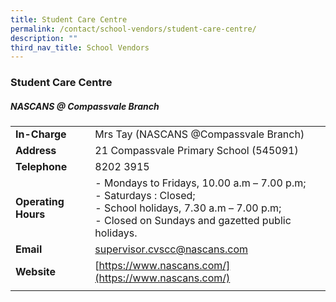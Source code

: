```yaml
---
title: Student Care Centre
permalink: /contact/school-vendors/student-care-centre/
description: ""
third_nav_title: School Vendors
---
```

### **Student Care Centre**
##### **NASCANS @ Compassvale Branch**

|  |  |
|---|---|
| **In-Charge** | Mrs Tay (NASCANS @Compassvale Branch) |
| **Address** | 21 Compassvale Primary School (545091) |
| **Telephone** | 8202 3915 |
| **Operating Hours** | - Mondays to Fridays, 10.00 a.m – 7.00 p.m;<br>- Saturdays : Closed;<br>- School holidays, 7.30 a.m – 7.00 p.m;<br>- Closed on Sundays and gazetted public holidays. |
| **Email** | [supervisor.cvscc@nascans.com](mailto:supervisor.cvscc@nascans.com) |
| **Website** | [https://www.nascans.com/](https://www.nascans.com/) |
|  |  |